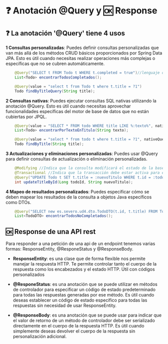 # ❓ Anotación @Query y 🆗 Response

## ❓ La anotación '@Query' tiene 4 usos

**1 Consultas personalizadas**: Puedes definir consultas personalizadas que van más allá de los métodos CRUD básicos proporcionados por Spring Data JPA. Esto es útil cuando necesitas realizar operaciones más complejas o específicas que no se cubren automáticamente.

```java
    @Query("SELECT t FROM Todo t WHERE t.completed = true")//lenguaje objeto
    List<Todo> encontrarTodosCompletados();

    @Query(value = "select t from Todo t where t.title = ?1")
    Todo findByTitleQuery(String title);
```

**2 Consultas nativas**: Puedes ejecutar consultas SQL nativas utilizando la anotación @Query. Esto es útil cuando necesitas aprovechar funcionalidades específicas del motor de base de datos que no están cubiertas por JPQL.

```java
    @Query(value = "SELECT * FROM todo WHERE title LIKE %:texto%", nativeQuery = true)
    List<Todo> encontrarPorTextoEnTitulo(String texto);

    @Query(value = "select * from todo t where t.title = ?1", nativeQuery = true)
    Todo findByTitle(String title);
```

**3 Actualizaciones y eliminaciones personalizadas**: Puedes usar @Query para definir consultas de actualización o eliminación personalizadas.

```java
    @Modifying //Indica que la consulta modificará el estado de la base de datos.
    @Transactional //Indica que la transacción debe estar activa para ejecutar esta consulta.
    @Query("UPDATE Todo t SET t.title = :nuevoTitulo WHERE t.id = :todoId")
    int updateTitleById(Long todoId, String nuevoTitulo);
```

**4 Mapeo de resultados personalizados**: Puedes especificar cómo se deben mapear los resultados de la consulta a objetos Java específicos como DTOs.

```java
    @Query("SELECT new es.severo.ud4.dto.TodoDTO(t.id, t.title) FROM Todo t WHERE t.completed = false")
    List<TodoDTO> encontrarTodosNoCompletados();
```

## 🆗 Response de una API rest

Para responder a una petición de una api de un endpoint tenemos varias formas: ResponseEntity, @ResponeStatus y @ResponseBody.

- **ResponseEntity**: es una clase que de forma flexible nos permite manejar la respuesta HTTP. Te permite controlar tanto el cuerpo de la respuesta como los encabezados y el estado HTTP. Útil con códigos personalizados

- **@ResponeStatus**: es una anotación que se puede utilizar en métodos de controlador para especificar un código de estado predeterminado para todas las respuestas generadas por ese método. Es útil cuando deseas establecer un código de estado específico para todas las respuestas sin necesidad de usar ResponseEntity.

- **@ResponseBody**: es una anotación que se puede usar para indicar que el valor de retorno  de un método de controlador debe ser serializado directamente en el cuerpo de la respuesta HTTP. Es útil cuando simplemente deseas devolver el cuerpo de la respuesta sin personalización adicional.
